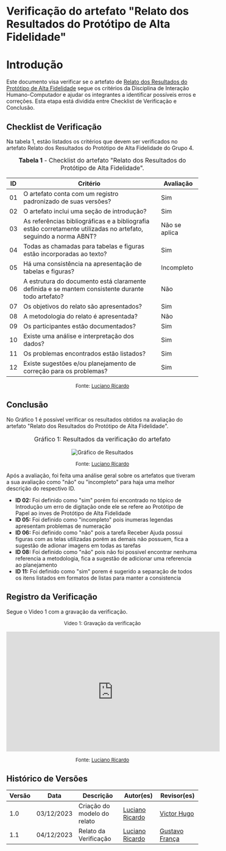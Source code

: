 # Verificação do artefato "Relato dos Resultados do Protótipo de Alta Fidelidade"

# Introdução

Este documento visa verificar se o artefato de [Relato dos Resultados do Protótipo de Alta Fidelidade](https://interacao-humano-computador.github.io/2023.2-Dominio-Publico/design_avalaiacao_desenvolvimento/nivel3/prototipo_alta_fidelidade/relato_resultados/) segue os critérios da Disciplina de Interação Humano-Computador e ajudar os integrantes a identificar possíveis erros e correções. Esta etapa está dividida entre Checklist de Verificação e Conclusão.


## Checklist de Verificação

Na tabela 1, estão listados os critérios que devem ser verificados no artefato Relato dos Resultados do Protótipo de Alta Fidelidade do Grupo 4.

<font size="3"><p style="text-align: center"><b>Tabela 1</b> - Checklist do artefato "Relato dos Resultados do Protótipo de Alta Fidelidade". </p></font>

| ID  | Critério                                                                                                         | Avaliação     |
| --- | ---------------------------------------------------------------------------------------------------------------- | ------------- |
| 01  | O artefato conta com um registro padronizado de suas versões?                                                    | Sim           |
| 02  | O artefato inclui uma seção de introdução?                                                                       | Sim           |
| 03  | As referências bibliográficas e a bibliografia estão corretamente utilizadas no artefato, seguindo a norma ABNT? | Não se aplica |
| 04  | Todas as chamadas para tabelas e figuras estão incorporadas ao texto?                                            | Sim           |
| 05  | Há uma consistência na apresentação de tabelas e figuras?                                                        | Incompleto    |
| 06  | A estrutura do documento está claramente definida e se mantem consistente durante todo artefato?                 | Não           |
| 07  | Os objetivos do relato são apresentados?                                                                         | Sim           |
| 08  | A metodologia do relato é apresentada?                                                                           | Não           |
| 09  | Os participantes estão documentados?                                                                             | Sim           |
| 10  | Existe uma análise e interpretação dos dados?                                                                    | Sim           |
| 11  | Os problemas encontrados estão listados?                                                                         | Sim           |
| 12  | Existe sugestões e/ou planejamento de correção para os problemas?                                                | Sim           |

<font size="2"><p style="text-align: center">Fonte:  [Luciano Ricardo](https://github.com/l-ricardo)</p></font>

## Conclusão

No Gráfico 1 é possível verificar os resultados obtidos na avaliação do artefato  "Relato dos Resultados do Protótipo de Alta Fidelidade".

<center>
<font size="3"><p style="text-align: center"> Gráfico 1: Resultados da verificação do artefato</p></font>

![Gráfico de Resultados](../../../../assets/verificacao/Checklist-RelatodosResultadosdoProtótipodeAltaFidelidade.png)

<font size="2"><p style="text-align: center">Fonte: [Luciano Ricardo](https://github.com/l-ricardo)</p></font>
</center>

Após a avaliação, foi feita uma análise geral sobre os artefatos que tiveram a sua avaliação como "não" ou "incompleto" para haja uma melhor descrição do respectivo ID.

- **ID 02:** Foi definido como "sim" porém foi encontrado no tópico de Introdução um erro de digitação onde ele se refere ao Protótipo de Papel ao inves de Protótipo de Alta Fidelidade
- **ID 05:** Foi definido como "incompleto" pois inumeras legendas apresentam problemas de numeração
- **ID 06:** Foi definido como "não" pois a tarefa Receber Ajuda possui figuras com as telas utilizadas porém as demais não possuem, fica a sugestão de adionar imagens em todas as tarefas
- **ID 08:** Foi definido como "não" pois não foi possivel encontrar nenhuma referencia a metodologia, fica a sugestão de adicionar uma referencia ao planejamento  
- **ID 11:** Foi definido como "sim" porem é sugerido a separação de todos os itens listados em formatos de listas para manter a consistencia 


## Registro da Verificação

Segue o Video 1 com a gravação da verificação.

<center>

<font size="2"><p style="text-align: center">Video 1: Gravação da verificação</p></font>

<iframe width="560" height="315" src="https://www.youtube.com/embed/XstVu3tEnco?si=V2R7As_mHO8HJP_1" title="YouTube video player" frameborder="0" allow="accelerometer; autoplay; clipboard-write; encrypted-media; gyroscope; picture-in-picture; web-share" allowfullscreen></iframe>

<font size="2"><p style="text-align: center">Fonte:  [Luciano Ricardo](https://github.com/l-ricardo)</p></font>

</center>


## Histórico de Versões

| Versão | Data       | Descrição                   | Autor(es)                                       | Revisor(es)                                     |
| ------ | ---------- | --------------------------- | ----------------------------------------------- | ----------------------------------------------- |
| 1.0    | 03/12/2023 | Criação do modelo do relato | [Luciano Ricardo](https://github.com/l-ricardo) | [Victor Hugo](https://github.com/ViictorHugoo)  |
| 1.1    | 04/12/2023 | Relato da Verificação       | [Luciano Ricardo](https://github.com/l-ricardo) | [Gustavo França](https://github.com/gustavofbs) |
